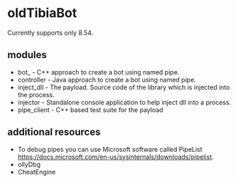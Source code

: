 # oldTibiaBot

Currently supports only 8.54. 

## modules
   - bot_ - C++ approach to create a bot using named pipe.
   - controller - Java approach to create a bot using named pipe.
   - inject_dll - The payload. Source code of the library which is injected into the process. 
   - injector - Standalone console application to help inject dll into a process.
   - pipe_client - C++ based test suite for the payload

## additional resources

   - To debug pipes you can use Microsoft software called PipeList https://docs.microsoft.com/en-us/sysinternals/downloads/pipelist.
   - ollyDbg
   - CheatEngine
